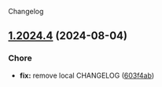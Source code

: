 Changelog
## [1.2024.4](https://github.com/davidsneighbour/hugo-modules/compare/modules/aesop/v1.2024.3...modules/aesop/v1.2024.4) (2024-08-04)


### Chore

* **fix:** remove local CHANGELOG ([603f4ab](https://github.com/davidsneighbour/hugo-modules/commit/603f4aba65b14055bb819711d025ffa4247cfed9))
